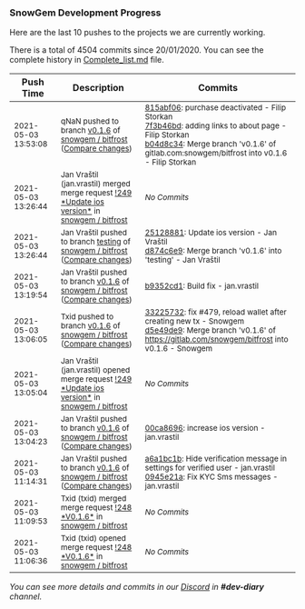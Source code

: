 
### SnowGem Development Progress

Here are the last 10 pushes to the projects we are currently working.

There is a total of 4504 commits since 20/01/2020. You can see the complete history in
 [Complete_list.md](Complete_list.md) file.

| Push Time | Description | Commits |
| --- | --- | --- |
| <sub>2021-05-03 13:53:08</sub> | <sub>qNaN pushed to branch [v0\.1\.6](https://gitlab.com/snowgem/bitfrost/commits/v0.1.6) of [snowgem / bitfrost](https://gitlab.com/snowgem/bitfrost) ([Compare changes](https://gitlab.com/snowgem/bitfrost/compare/b9352cd1f0b462af974b3690b0b96331c53462fb...b04d8c34f2eb5c340f8c4a42add04144454485d9))</sub> | <sub>[815abf06](https://gitlab.com/snowgem/bitfrost/-/commit/815abf06c69616cc1aa0f2ee54be4e9535a35633): purchase deactivated - Filip Storkan<br>[7f3b46bd](https://gitlab.com/snowgem/bitfrost/-/commit/7f3b46bd481d132dc282a6e4817956689a6f4a73): adding links to about page - Filip Storkan<br>[b04d8c34](https://gitlab.com/snowgem/bitfrost/-/commit/b04d8c34f2eb5c340f8c4a42add04144454485d9): Merge branch 'v0.1.6' of gitlab.com:snowgem/bitfrost into v0.1.6 - Filip Storkan</sub> |
| <sub>2021-05-03 13:26:44</sub> | <sub>Jan Vraštil (jan.vrastil) merged merge request [\!249 \*Update ios version\*](https://gitlab.com/snowgem/bitfrost/-/merge_requests/249) in [snowgem / bitfrost](https://gitlab.com/snowgem/bitfrost)</sub> | <sub>_No Commits_</sub> |
| <sub>2021-05-03 13:26:44</sub> | <sub>Jan Vraštil pushed to branch [testing](https://gitlab.com/snowgem/bitfrost/commits/testing) of [snowgem / bitfrost](https://gitlab.com/snowgem/bitfrost) ([Compare changes](https://gitlab.com/snowgem/bitfrost/compare/4310828d26269b20ba3f3ff42649388d5573cf2d...d874c6e927e6b7862befe7d4361ac669f5010c2b))</sub> | <sub>[25128881](https://gitlab.com/snowgem/bitfrost/-/commit/25128881150c53595f5f19fba62ed4a7728298af): Update ios version - Jan Vraštil<br>[d874c6e9](https://gitlab.com/snowgem/bitfrost/-/commit/d874c6e927e6b7862befe7d4361ac669f5010c2b): Merge branch 'v0.1.6' into 'testing' - Jan Vraštil</sub> |
| <sub>2021-05-03 13:19:54</sub> | <sub>Jan Vraštil pushed to branch [v0\.1\.6](https://gitlab.com/snowgem/bitfrost/commits/v0.1.6) of [snowgem / bitfrost](https://gitlab.com/snowgem/bitfrost) ([Compare changes](https://gitlab.com/snowgem/bitfrost/compare/d5e49de92eb318cd84c617d6e5ff6f02b35e5726...b9352cd1f0b462af974b3690b0b96331c53462fb))</sub> | <sub>[b9352cd1](https://gitlab.com/snowgem/bitfrost/-/commit/b9352cd1f0b462af974b3690b0b96331c53462fb): Build fix - jan.vrastil</sub> |
| <sub>2021-05-03 13:06:05</sub> | <sub>Txid pushed to branch [v0\.1\.6](https://gitlab.com/snowgem/bitfrost/commits/v0.1.6) of [snowgem / bitfrost](https://gitlab.com/snowgem/bitfrost) ([Compare changes](https://gitlab.com/snowgem/bitfrost/compare/00ca8696a9c9cd6f77e725aa49d56c08094534d2...d5e49de92eb318cd84c617d6e5ff6f02b35e5726))</sub> | <sub>[33225732](https://gitlab.com/snowgem/bitfrost/-/commit/33225732f98638f73518b09508aea40ef36aa6e8): fix #479, reload wallet after creating new tx - Snowgem<br>[d5e49de9](https://gitlab.com/snowgem/bitfrost/-/commit/d5e49de92eb318cd84c617d6e5ff6f02b35e5726): Merge branch 'v0.1.6' of https://gitlab.com/snowgem/bitfrost into v0.1.6 - Snowgem</sub> |
| <sub>2021-05-03 13:05:04</sub> | <sub>Jan Vraštil (jan.vrastil) opened merge request [\!249 \*Update ios version\*](https://gitlab.com/snowgem/bitfrost/-/merge_requests/249) in [snowgem / bitfrost](https://gitlab.com/snowgem/bitfrost)</sub> | <sub>_No Commits_</sub> |
| <sub>2021-05-03 13:04:23</sub> | <sub>Jan Vraštil pushed to branch [v0\.1\.6](https://gitlab.com/snowgem/bitfrost/commits/v0.1.6) of [snowgem / bitfrost](https://gitlab.com/snowgem/bitfrost) ([Compare changes](https://gitlab.com/snowgem/bitfrost/compare/0945e21a1f10f071c150c71bef189201c4e45db4...00ca8696a9c9cd6f77e725aa49d56c08094534d2))</sub> | <sub>[00ca8696](https://gitlab.com/snowgem/bitfrost/-/commit/00ca8696a9c9cd6f77e725aa49d56c08094534d2): increase ios version - jan.vrastil</sub> |
| <sub>2021-05-03 11:14:31</sub> | <sub>Jan Vraštil pushed to branch [v0\.1\.6](https://gitlab.com/snowgem/bitfrost/commits/v0.1.6) of [snowgem / bitfrost](https://gitlab.com/snowgem/bitfrost) ([Compare changes](https://gitlab.com/snowgem/bitfrost/compare/f23fcdac8926a17733ce0e3ea45aeb7b82e763e7...0945e21a1f10f071c150c71bef189201c4e45db4))</sub> | <sub>[a6a1bc1b](https://gitlab.com/snowgem/bitfrost/-/commit/a6a1bc1b72940b60ab205fd116d894776acd4d11): Hide verification message  in settings for verified user - jan.vrastil<br>[0945e21a](https://gitlab.com/snowgem/bitfrost/-/commit/0945e21a1f10f071c150c71bef189201c4e45db4): Fix KYC Sms messages - jan.vrastil</sub> |
| <sub>2021-05-03 11:09:53</sub> | <sub>Txid (txid) merged merge request [\!248 \*V0\.1\.6\*](https://gitlab.com/snowgem/bitfrost/-/merge_requests/248) in [snowgem / bitfrost](https://gitlab.com/snowgem/bitfrost)</sub> | <sub>_No Commits_</sub> |
| <sub>2021-05-03 11:06:36</sub> | <sub>Txid (txid) opened merge request [\!248 \*V0\.1\.6\*](https://gitlab.com/snowgem/bitfrost/-/merge_requests/248) in [snowgem / bitfrost](https://gitlab.com/snowgem/bitfrost)</sub> | <sub>_No Commits_</sub> |

_You can see more details and commits in our [Discord](https://discord.gg/zumGnbg) in **#dev-diary** channel._
